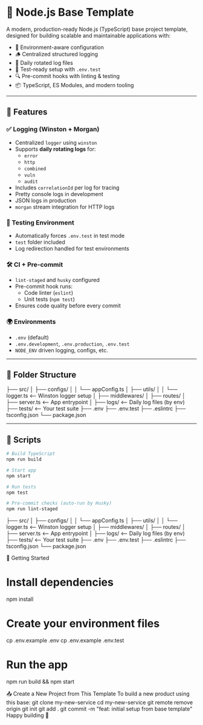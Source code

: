 # 🧱 Node.js Base Template

A modern, production-ready Node.js (TypeScript) base project template, designed for building scalable and maintainable applications with:

- 🌱 Environment-aware configuration
- 🪵 Centralized structured logging
- 📜 Daily rotated log files
- 🧪 Test-ready setup with `.env.test`
- 🔍 Pre-commit hooks with linting & testing
- 📦 TypeScript, ES Modules, and modern tooling

---

## 🚀 Features

### ✅ Logging (Winston + Morgan)

- Centralized `logger` using `winston`
- Supports **daily rotating logs** for:
    - `error`
    - `http`
    - `combined`
    - `vuln`
    - `audit`
- Includes `correlationId` per log for tracing
- Pretty console logs in development
- JSON logs in production
- `morgan` stream integration for HTTP logs

### 🧪 Testing Environment

- Automatically forces `.env.test` in test mode
- `test` folder included
- Log redirection handled for test environments

### 🛠️ CI + Pre-commit

- `lint-staged` and `husky` configured
- Pre-commit hook runs:
    - Code linter (`eslint`)
    - Unit tests (`npm test`)
- Ensures code quality before every commit

### 🌍 Environments

- `.env` (default)
- `.env.development`, `.env.production`, `.env.test`
- `NODE_ENV` driven logging, configs, etc.

---

## 📁 Folder Structure

├── src/
│ ├── configs/
│ │ └── appConfig.ts
│ ├── utils/
│ │ └── logger.ts <-- Winston logger setup
│ ├── middlewares/
│ ├── routes/
│ ├── server.ts <-- App entrypoint
│
├── logs/ <-- Daily log files (by env)
├── tests/ <-- Your test suite
├── .env
├── .env.test
├── .eslintrc
├── tsconfig.json
└── package.json

---

## 🧰 Scripts

```bash
# Build TypeScript
npm run build

# Start app
npm start

# Run tests
npm test

# Pre-commit checks (auto-run by Husky)
npm run lint-staged
```

├── src/
│ ├── configs/
│ │ └── appConfig.ts
│ ├── utils/
│ │ └── logger.ts <-- Winston logger setup
│ ├── middlewares/
│ ├── routes/
│ ├── server.ts <-- App entrypoint
│
├── logs/ <-- Daily log files (by env)
├── tests/ <-- Your test suite
├── .env
├── .env.test
├── .eslintrc
├── tsconfig.json
└── package.json

🏁 Getting Started

# Install dependencies

npm install

# Create your environment files

cp .env.example .env
cp .env.example .env.test

# Run the app

npm run build && npm start

📤 Create a New Project from This Template
To build a new product using this base:
git clone <this-repo> my-new-service
cd my-new-service
git remote remove origin
git init
git add .
git commit -m "feat: initial setup from base template"
Happy building 🚀
